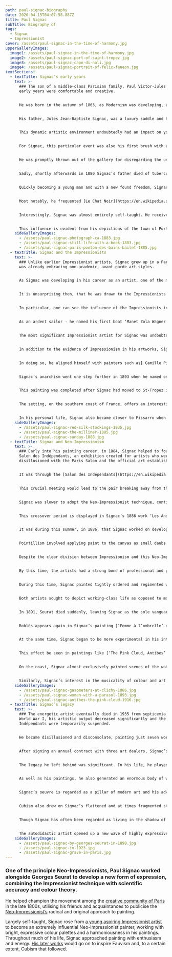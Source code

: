 ```yaml
---
path: paul-signac-biography
date: 2020-04-15T04:07:58.887Z
title: Paul Signac
subTitle: Biography of
tags:
  - Signac
  - Impressionist
cover: /assets/paul-signac-in-the-time-of-harmony.jpg
upperGalleryImages:
  image1: /assets/paul-signac-in-the-time-of-harmony.jpg
  image2: /assets/paul-signac-port-of-saint-tropez.jpg
  image3: /assets/paul-signac-capo-di-noli.jpg
  image4: /assets/paul-signac-portrait-of-felix-feneon.jpg
textSections:
  - textTitle: Signac’s early years
    text: >-
      ### The son of a middle-class Parisian family, Paul Victor-Jules Signac’s
      early years were comfortable and creative.


      He was born in the autumn of 1863, as Modernism was developing, and his family moved to the Montmarte area of Paris when he was still very young. At this time, this region was a hub for art in the city and thus, Signac was exposed to avant-garde culture from an early age.


      His father, Jules Jean-Baptiste Signac, was a luxury saddle and harness maker, as his father had been before, and he owned a shop on the Rue Frochot. Along with his mother, Héloïse Anaïs-Eugénie Deudon, and grandfather, the family lived above the shop.


      This dynamic artistic environment undoubtedly had an impact on young Signac, helped by his liberal parents. They encouraged their son to attend numerous exhibitions and immerse himself in the artistic community where they lived, including the work of the [Impressionists](/impressionist-painters). This included attending the [Fifth Impressionist Exhibition](http://www.visual-arts-cork.com/history-of-art/impressionist-exhibitions-paris.htm) at the age of 16.


      For Signac, this particular event was also his first brush with an Impressionist artist and the experience was not entirely positive. As he was admiring the works in the show, [Paul Gauguin](/paul-gauguin-biography) approached him and scolded him sharply for sketching a work by[ Edgar Degas](/edgar-degas-biography), which Gauguin interpreted as ‘copying’.


      He was promptly thrown out of the gallery for disregarding the unwritten rules of the exhibition! Despite Gauguin’s ill-humoured introduction to the artists of the Impressionist movement, Signac went away with a feeling of fascination with this new style of painting.


      Sadly, shortly afterwards in 1880 Signac’s father died of tuberculosis. The family were close and Signac and his mother, Héloise, found the death very difficult. Héloise made the decision to leave the shop and apartment and move. along with Signac’s grandfather, to the new suburb of Asnières. After having sold the family business, they were able to buy a nice house and live well. However, Signac did not like his new home and began dividing his time between Montmarte and Asnières, renting a room of his own.


      Quickly becoming a young man and with a new found freedom, Signac began spending more time exploring the nightlife of Paris. Here he began socialising with artists, writers and musicians. His location at the centre of a thriving creative neighbourhood at a young age made him hungry for debate, politics and intellectual discussion.


      Most notably, he frequented [Le Chat Noir](https://en.wikipedia.org/wiki/Le_Chat_Noir), a favourite cabaret among the artistic community of Paris. The characters he met in these bars, cafes and clubs would go on to be strong supporters of his work in the future. It was also around this time the Signac produced his first paintings, in the winter of 1881 and 1882.


      Interestingly, Signac was almost entirely self-taught. He received a few painting lessons for free from Émile Bin, a portraitist and history painter, but otherwise he learnt how to paint by studying the paintings of some of the leading Impressionist artists.


      This influence is evident from his depictions of the town of Port-en-Bessin from 1883, which clearly echoes [Claude Monet’s](/claude-monet-biography) distinctive style. During a summer spent in the coastal town, Signac painted a number of studies that demonstrate his keenness to master the Impressionist technique. The works are painted with forceful, long brushstrokes and bright colours, which give his studies a feeling of energy and vitality.
    sideGalleryImages:
      - /assets/paul-signac-photograph-ca-1883.jpg
      - /assets/paul-signac-still-life-with-a-book-1883.jpg
      - /assets/paul-signac-paris-ponton-des-bains-bailet-1885.jpg
  - textTitle: Signac and the Impressionists
    text: >-
      ### Unlike earlier Impressionist artists, Signac grew up in a Paris that
      was already embracing non-academic, avant-garde art styles.


      As Signac was developing in his career as an artist, one of the most talked about movements in French art was Impressionism. Artists like [Monet](/claude-monet-biography) and [Édouard Manet](/edouard-manet-biography) were by then becoming more popular and widely known, but their work was also still cutting edge.


      It is unsurprising then, that he was drawn to the Impressionists as a young student and their innovative techniques had a significant effect on Signac’s own style.


      In particular, one can see the influence of the Impressionists in Signac’s coloristic approach to painting, as well as his mastery of portraying movement. He embraced the en plein air method of painting popularised by the Impressionists, focussing in particular on landscape paintings and especially coastal scenes.


      As an ardent sailor - he named his first boat ‘Manet Zola Wagner’ and his second ‘Olympia’ after a painting by Manet - the sea is interwoven into his art. This ensures that much of his work has a sense of fluidity and energy, befitting of his watery subjects.


      The most significant Impressionist artist for Signac was undoubtedly Monet, though [Gustave Caillebotte](/gustave-caillebotte-biography) was also an important source of inspiration. Indeed, Signac credited Monet’s 1880 exhibition at the offices of the journal ‘La Vie moderne’ as being one of the principle motivations for him beginning a career in art. This was a pivotal moment for young Signac as he admired Monet’s methods of capturing the effects of natural light, with no subject too ordinary to grace his works.


      In addition to the evidence of Impressionism in his artworks, Signac also shared his political views with certain prominent Impressionists. He publicly endorsed anarchism in 1888 and he contributed to the pro-anarchist and communist newspaper ‘Les Temps Nouveaux’ or ‘The New Times’.


      In doing so, he aligned himself with painters such as[ Camille Pissarro](/camille-pissarro-biography), who was also a strong supporter of anarchism. During the Dreyfus affair, Signac signed a collective statement publicly supporting Zola, who was incidentally one of his literary idols.


      Signac’s anarchism went one step further in 1893 when he named one of his paintings ‘In the Time of Anarchy’. It was a strong statement. He later changed the title to ‘In the Time of Harmony’, however, when the government began to persecute known anarchists.


      This painting was completed after Signac had moved to St-Tropez in 1892. It is enormous in scale and can be seen to represent Signac’s commitment to politically critical, avant-garde art centred on anarchist ideals.


      The setting, on the southern coast of France, offers an interesting contrast to the earlier associations of this landscape with classical art. Through this painting, Signac reclaims the setting for his own, establishing a new cultural geography that is based on a left-wing vision of the Mediterranean coast. ‘In the Time of Harmony’ was one of a series of politicised pastoral paintings produced by Signac in the 1890s.


      In his personal life, Signac also became closer to Pissarro when he married his cousin, Berthe Roblès, in 1892. The pair met in Le Chat Noir and she is painted into one of Signac’s earliest paintings, ‘The Red Stocking’ from 1883. She was a milliner by trade and she also features in one of his most famous works - ‘The Milliners’ from 1885-86. There is evidence that the two became lovers shortly after meeting and began living together.
    sideGalleryImages:
      - /assets/paul-signac-red-silk-stockings-1935.jpg
      - /assets/paul-signac-the-milliner-1885.jpg
      - /assets/paul-signac-sunday-1888.jpg
  - textTitle: Signac and Neo-Impressionism
    text: >-
      ### Early into his painting career, in 1884, Signac helped to found the
      Salon des Indépendants, an exhibition created for artists who were
      disillusioned with the Paris Salon and the official art establishment.


      It was through the [Salon des Indépendants](https://en.wikipedia.org/wiki/Soci%C3%A9t%C3%A9_des_Artistes_Ind%C3%A9pendants) that Signac first met Seurat and the two emerging artists quickly became friends.


      This crucial meeting would lead to the pair breaking away from the Impressionist movement to develop their own style. [Seurat](/georges-seurat-biography) was the first to do so with his work ‘Bathers at Asnieres’ from 1884, which granted him immediate fame.


      Signac was slower to adopt the Neo-Impressionist technique, continuing to develop his style under the encouragement of Pissarro and Armand Guillaumin, another Impressionist artist. However, during frequent meetings between Seurat and Signac, in which they discussed colour theory and the work of [Michel-Eugène Chevreul](https://en.wikipedia.org/wiki/Michel_Eug%C3%A8ne_Chevreul), both artists began to refine and develop their unique style.


      This crossover period is displayed in Signac’s 1886 work ‘Les Andelys, the Riverbank’. This painting has the air of a [Pissarro](/camille-pissarro-biography), featuring the short, rapid brushstrokes characteristic of the Impressionist style. The attention to natural light and the bright, gentle palette is also typical of Impressionism.


      It was during this summer, in 1886, that Signac worked on developing his Neo-Impressionist approach. Whilst living in Les Andelys, he painted ten landscapes in close collaboration with Seurat. The technique the two friends developed was Divisionism, better known as [Pointillism](https://en.wikipedia.org/wiki/Pointillism).


      Pointillism involved applying paint to the canvas as small daubs or spots of colour in a precise manner, using the theory of optical mixing to creat a cohesive whole that appears as solid, intense colour when viewed by the human eye.


      Despite the clear division between Impressionism and this Neo-Impressionist technique, both Signac and Seurat exhibited at the Eighth Impressionist exhibition and the Salon des Indépendants, alongside Impressionist artworks. Their works were largely met with positive criticism, aside from protests by Edgar Degas and Eugene Manet, Édouard's brother.


      By this time, the artists had a strong bond of professional and personal friendship. They complemented one another - Seurat as the introverted visionary and Signac as the outgoing, enthusiastic publicist for their new school. Seurat helped Signac refine his style whilst Signac introduced Seurat to his extensive social network, which included some of the leading artists and writers of the avant-garde.


      During this time, Signac painted tightly ordered and regimented works, typical of the new Pointillist style. This includes paintings like [Gasometers at Clichy, from [1886](https://www.wikiart.org/en/paul-signac/gasometers-at-clichy-1886), based closely on Seurat’s technique. Signac’s particular focus on industrial subjects has been linked to his anarchist politics and he manages to render rather ugly architecture with a positivity and luminosity, imbibing his settigns with a certain romanticism.


      Both artists sought to depict working-class life as opposed to more popular, bourgeois themes often depicted by Impressionist artists. As he became more confident in the technique, Seurat also began to infuse his artworks with even more intense, energised colour, echoing the animated palette of his earliest paintings.


      In 1891, Seurat died suddenly, leaving Signac as the sole vanguard for the Neo-Impressionist movement. This was a crucial moment in Signac’s career and equally, in the development of Neo-Impressionism. Despite Seurat’s passing, he steadfastly continued to champion the movement he first started, including penning a manifesto in 1899 titled ‘From Delacroix to Neo-Impressionism’, which was his first major written work.


      Roblès appears again in Signac’s painting [‘Femme à l’ombrelle’ or ‘Woman with a Parasol’ from 1893](https://www.wikiart.org/en/paul-signac/woman-with-a-parasol-1893). This is one of the few portraits Signac painted in the Neo-Impressionist style. In this work, he adopts the theories of simultaneous contrast and optical mixing that were central to the Pointillist technique. The composition is deliberately two-dimensional, producing a decorative look that is heightened by the extravagant fashion and stately pose of the figure.


      At the same time, Signac began to be more experimental in his interpretation of the Neo-Impressionist technique, introducing a wider array of colours into his works. His brushstrokes gradually became looser and less retrained and his works overall developed a more expressive style.


      This effect be seen in paintings like [‘The Pink Cloud, Antibes’ from 1916](https://www.wikiart.org/en/paul-signac/antibes-the-pink-cloud-1916), which is a vibrant and exuberant work, demonstrating his freer approach to painting. By this time, Signac had separated from his wife and was living with his lover, Jeanne Selmersheim-Desgrange, and their young daughter Ginette in Antibes.


      On the coast, Signac almost exclusively painted scenes of the water, including the harbour, riverbanks and cliffs. The bright pigments that he continued to daub on the canvas, just in a livelier manner than before, combine to create the impression of constant movement. The effect is more romantic than his works from the 1880s and 1890s and demonstrates the culmination of Signac’s own, original style.


      Similarly, Signac’s interest in the musicality of colour and art shines through in these later works. He began giving his paintings musical subtitles, such as [‘Evening Calm, Concarneau, Opus 220 (Allegro Maestoso)’ from 1891](https://www.metmuseum.org/art/collection/search/459119). This work, depicting fishing boats near the French town of Concarneau, is part of a series focussing on harmony. Signac is quoted as saying that color has “in some ways elements of mathematics and music”.
    sideGalleryImages:
      - /assets/paul-signac-gasometers-at-clichy-1886.jpg
      - /assets/paul-signac-woman-with-a-parasol-1893.jpg
      - /assets/paul-signac-antibes-the-pink-cloud-1916.jpg
  - textTitle: Signac’s legacy
    text: >-
      ### The energetic artist eventually died in 1935 from septicemia. During
      World War I, his artistic output decreased significantly and the Salon des
      Indépendants were temporarily suspended.


      He became disillusioned and disconsolate, painting just seven works in three years. It was only in 1919 that he began to paint more frequently once more. This was not out of any particular artistic drive, however, but financial need. He was forced to paint in order to be able to support himself and his family.


      After signing an annual contract with three art dealers, Signac’s output went up to 21 paintings per year. Despite fulfilling his obligation and succeeding in keeping his family afloat, for much of his later life Signac was more preoccupied with politics than with painting. At the same time, his health began to fail.


      The legacy he left behind was significant. In his life, he played an important part in the establishment of the [Salon des Indépendants](https://en.wikipedia.org/wiki/Soci%C3%A9t%C3%A9_des_Artistes_Ind%C3%A9pendants), which gave artists an alternative exhibition space to forge new styles that was separate from the tight restrictions of the Salon.


      As well as his paintings, he also generated an enormous body of writing, both fiction and non-fiction. Furthermore, Signac was an ardent supporter of anarchism, whilst being an outspoken anti-fascist.


      Signac’s oeuvre is regarded as a pillar of modern art and his advocacy of the theories of colour formed an important base for 20th century greats like [Henri Matisse](/henri-matisse-biography) and the Fauvists. Matisse spent time at Signac’s home in St Tropez and the influence of the Pointillist technique on his work from this period is evident.


      Cubism also drew on Signac’s flattened and at times fragmented style, albeit less strongly than Fauvism. Earlier in his career, after an initial introduction in 1886, Signac also helped [Van Gogh](/van-gogh-biography) to learn how to paint in the Neo-Impressionist style, heavily influencing his unique form of Post-Impressionism that is still considered revolutionary today.


      Though Signac has often been regarded as living in the shadow of his colleague Georges Seurat, his exuberant character enabled his influence to spread through the French avant-garde.


      The autodidactic artist opened up a new wave of highly expressive, colour-centred art utilising bright and harmonious colours. In doing so, he was able to create a visual vocabulary that was more about enjoyment than rigorous academic practice and this was a crucial beginning for the avant-garde art to come.
    sideGalleryImages:
      - /assets/paul-signac-by-georges-seurat-in-1890.jpg
      - /assets/paul-signac-in-1923.jpg
      - /assets/paul-signac-grave-in-paris.jpg
---
```

### One of the principle Neo-Impressionists, Paul Signac worked alongside Georges Seurat to develop a new form of expression, combining the Impressionist technique with scientific accuracy and colour theory.

He helped champion the movement among the [creative community of Paris](/paul-signac-biography#2) in the late 1800s, utilising his friends and acquaintances to publicise the [Neo-Impressionist’s](/paul-signac-biography#3) radical and original approach to painting.

Largely self-taught, Signac rose from [a young aspiring Impressionist artist](/paul-signac-biography#1) to become an extremely influential Neo-Impressionist painter, working with bright, expressive colour palettes and a harmoniousness in his paintings. Throughout much of his life, Signac approached painting with enthusiasm and energy. [His later works](/paul-signac-biography#4) would go on to inspire Fauvism and, to a certain extent, Cubism that followed.